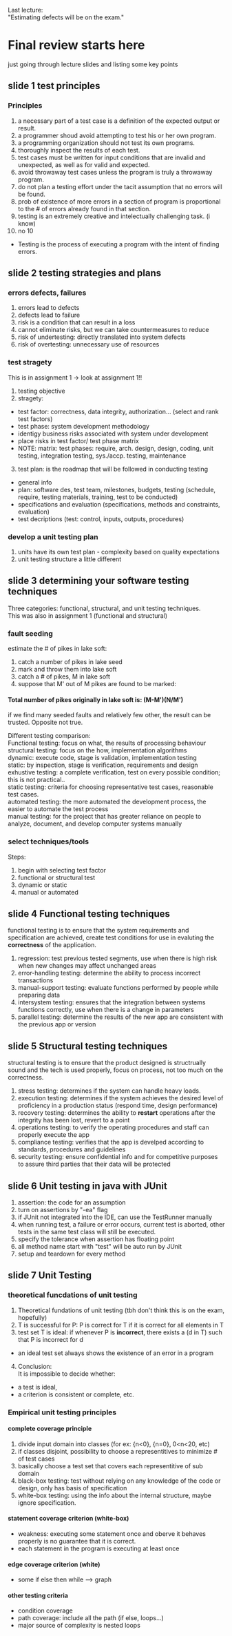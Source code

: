 Last lecture:  
"Estimating defects will be on the exam."  
  
# Final review starts here  
just going through lecture slides and listing some key points
## slide 1 test principles
### Principles
1. a necessary part of a test case is a definition of the expected output or result.  
2. a programmer shoud avoid attempting to test his or her own program.  
3. a programming organization should not test its own programs.
4. thoroughly inspect the results of each test.
5. test cases must be written for input conditions that are invalid and unexpected, as well as for valid and expected.
6. avoid throwaway test cases unless the program is truly a throwaway program.
7. do not plan a testing effort under the tacit assumption that no errors will be found.
8. prob of existence of more errors in a section of program is proportional to the # of errors already found in that section.
9. testing is an extremely creative and intelectually challenging task. (i know)
10. no 10

* Testing is the process of executing a program with the intent of finding errors.  

## slide 2 testing strategies and plans
### errors defects, failures
1. errors lead to defects
2. defects lead to failure
3. risk is a condition that can result in a loss
4. cannot eliminate risks, but we can take countermeasures to reduce
5. risk of undertesting: directly translated into system defects
6. risk of overtesting: unnecessary use of resources

### test stragety
This is in assignment 1 -> look at assignment 1!!  
1. testing objective
2. stragety: 
* test factor: correctness, data integrity, authorization... (select and rank test factors)
* test phase: system development methodology
* identigy business risks associated with system under development
* place risks in test factor/ test phase matrix
* NOTE: matrix: test phases: require, arch. design, design, coding, unit testing, integration testing, sys./accp. testing, maintenance  
3. test plan: is the roadmap that will be followed in conducting testing
* general info
* plan: software des, test team, milestones, budgets, testing (schedule, require, testing materials, training, test to be conducted)
* specifications and evaluation (specifications, methods and constraints, evaluation)
* test decriptions (test: control, inputs, outputs, procedures)

### develop a unit testing plan
1. units have its own test plan - complexity based on quality expectations
2. unit testing structure a little different

## slide 3 determining your software testing techniques
Three categories: functional, structural, and unit testing techniques.  
This was also in assignment 1 (functional and structural)  

### fault seeding
estimate the # of pikes in lake soft:  
1. catch a number of pikes  in lake seed
2. mark and throw them into lake soft
3. catch a # of pikes, M in lake soft
4. suppose that M' out of M pikes are found to be marked:  
#### Total number of pikes originally in lake soft is: (M-M')(N/M')  
if we find many seeded faults and relatively few other, the result can be trusted. Opposite not true.  

Different testing comparison:  
Functional testing: focus on what, the results of processing behaviour  
structural testing: focus on the how, implementation algorithms  
dynamic: execute code, stage is validation, implementation testing  
static: by inspection, stage is verification, requirements and design  
exhustive testing: a complete verification, test on every possible condition; this is not practical..   
static testing: criteria for choosing representative test cases, reasonable test cases.  
automated testing: the more automated the development process, the easier to automate the test process  
manual testing: for the project that has greater reliance on people to analyze, document, and develop computer systems manually  

### select techniques/tools
Steps:  
1. begin with selecting test factor
2. functional or structural test
3. dynamic or static
4. manual or automated

## slide 4 Functional testing techniques
functional testing is to ensure that the system requirements and specification are achieved, create test conditions for use in evaluting 
the **correctness** of the application.  
1. regression: test previous tested segments, use when there is high risk when new changes may affect unchanged areas
2. error-handling testing: determine the ability to process incorrect transactions
3. manual-support testing: evaluate functions performed by people while preparing data
4. intersystem testing: ensures that the integration between systems functions correctly, use when there is a change in parameters
5. parallel testing: determine the results of the new app are consistent with the previous app or version

## slide 5 Structural testing techniques
structural testing is to ensure that the product designed is structrually sound and the tech is used properly, focus on process, not 
too much on the correctness.
1. stress testing: determines if the system can handle heavy loads.
2. execution testing: determines if the system achieves the desired level of proficiency in a production status (respond time, design performance)
3. recovery testing: determines the ability to **restart** operations after the integrity has been  lost, revert to a point
4. operations testing: to verify the operating procedures and staff can properly execute the app
5. compliance testing: verifies that the app is develped according to standards, procedures and guidelines
6. security testing: ensure confidential info and for competitive purposes to assure third parties that their data will be protected

## slide 6 Unit testing in java with JUnit
1. assertion: the code for an assumption
2. turn on assertions by "-ea" flag
3. if JUnit not integrated into the IDE, can use the TestRunner manually
4. when running test, a failure or error occurs, current test is aborted, other tests in the same test class will still be executed.
5. specify the tolerance when assertion has floating point
6. all method name start with "test" will be auto run by JUnit
7. setup and teardown for every method

## slide 7 Unit Testing
### theoretical funcdations of unit testing
1. Theoretical fundations of unit testing (tbh don't think this is on the exam, hopefully)
2. T is successful for P: P is correct for T if it is correct for all elements in T
3. test set T is ideal: if whenever P is **incorrect**, there exists a (d in T) such that P is incorrect for d
* an ideal test set always shows the existence of an error in a program
4. Conclusion:\
It is impossible to decide whether:
* a test is ideal,
* a criterion is consistent or complete, etc.

### Empirical unit testing principles
#### complete coverage principle
1. divide input domain into classes (for ex: {n<0}, {n=0}, 0<n<20, etc)
2. if classes disjoint, possibility to choose a representitives to minimize # of test cases
3. basically choose a test set that covers each representitive of sub domain
4. black-box testing: test without relying on any knowledge of the code or design, only has basis of specification
5. white-box testing: using the info about the internal structure, maybe ignore specification.

#### statement coverage criterion (white-box)
* weakness: executing some statement once and oberve it behaves properly is no guarantee that it is correct.
* each statement in the program is executing at least once
#### edge coverage criterion (white)
* some if else then while --> graph
#### other testing criteria
* condition coverage
* path coverage: include all the path (if else, loops...)
* major source of complexity is nested loops
